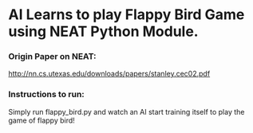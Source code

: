 # AI Learns to play Flappy Bird Game using NEAT Python Module.

### Origin Paper on NEAT:
http://nn.cs.utexas.edu/downloads/papers/stanley.cec02.pdf



### Instructions to run: 
Simply run flappy_bird.py and watch an AI start training itself to play the game of flappy bird!
